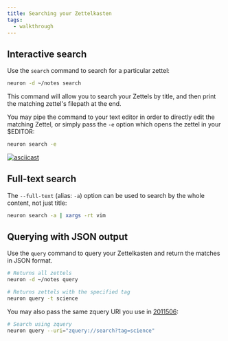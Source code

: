 ```yaml
---
title: Searching your Zettelkasten
tags:
  - walkthrough
---
```


## Interactive search

Use the `search` command to search for a particular zettel:

```bash
neuron -d ~/notes search
```

This command will allow you to search your Zettels by title, and then print the matching zettel's filepath at the end. 

You may pipe the command to your text editor in order to directly edit the matching Zettel, or simply pass the `-e` option which opens the zettel in your $EDITOR:

```bash
neuron search -e
```

[![asciicast](https://asciinema.org/a/313358.png)](https://asciinema.org/a/313358)

## Full-text search

The `--full-text` (alias: `-a`) option can be used to search by the whole content, not just title:

```bash
neuron search -a | xargs -rt vim
```

## Querying with JSON output

Use the `query` command to query your Zettelkasten and return the matches in JSON format. 

```bash
# Returns all zettels
neuron -d ~/notes query
```

```bash
# Returns zettels with the specified tag
neuron query -t science
```

You may also pass the same zquery URI you use in [2011506](zcf://linking-multiple):

```bash
# Search using zquery
neuron query --uri="zquery://search?tag=science"
```

